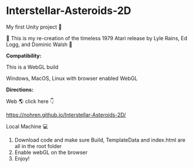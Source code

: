 #  Interstellar-Asteroids-2D 

My first Unity project :muscle:

:milky_way: This is my re-creation of the timeless 1979 Atari release by Lyle Rains, Ed Logg, and Dominic Walsh :space_invader:

**Compatibility:** 

This is a WebGL build

Windows, MacOS, Linux with browser enabled WebGL

**Directions:**

  Web :earth_americas: click here :point_down:

  https://nohren.github.io/Interstellar-Asteroids-2D/
  
  
  Local Machine :computer:
  1. Download code and make sure Build, TemplateData and index.html are all in the root folder
  2. Enable webGL on the browser
  3. Enjoy!



